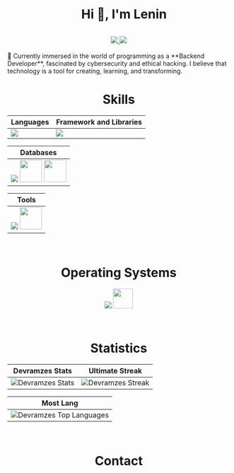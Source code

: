 <!--h1 without bottom border-->
<div id="user-content-toc">
  <ul align="center">
    <summary><h1 style="display: inline-block">Hi 👋, I'm Lenin</h1></summary>
  </ul>
  <div align="Center">
    <a href="https://github.com/Leramzes?tab=followers">
      <img src="https://img.shields.io/github/followers/Leramzes?label=Follow&style=social" />
    </a>
    <a href="https://github.com/Leramzes?tab=repositories">
      <img src="https://img.shields.io/github/stars/Leramzes?style=social" />
    </a>
  </div>
</div>
<br>
<div>
  🌱 Currently immersed in the world of programming as a **Backend Developer**, fascinated by cybersecurity and ethical hacking. I believe that technology is a tool for creating, learning, and transforming.
</div>

<div align="Center">
<h1>Skills</h1>
</div>

<div align="Center">

| Languages | Framework and Libraries |
| ------------- | ------------- |
| <img src="https://skillicons.dev/icons?i=java,php,js,typescript"/> | <img src="https://skillicons.dev/icons?i=angular,spring,nodejs,jquery,bootstrap"/> |

</div>

<div align="Center">

| Databases |
| ------------- |
| <img src="https://skillicons.dev/icons?i=mysql,postgresql" /> <img src="https://cdn.jsdelivr.net/gh/devicons/devicon/icons/mariadb/mariadb-original.svg" width="50"/> <img src="https://cdn.jsdelivr.net/gh/devicons/devicon/icons/microsoftsqlserver/microsoftsqlserver-original.svg" width="50"/> |

</div>

<div align="Center">

| Tools |
| ------------- |
| <img src="https://skillicons.dev/icons?i=git,github,vscode,linux,postman,idea,netlify"/> <img src="https://dbeaver.io/wp-content/uploads/2015/09/beaver-head.png" width="50"/> |

</div>

<br>

<div align="Center">
<h1>Operating Systems</h1>

<img src="https://skillicons.dev/icons?i=windows,arch,linux,ubuntu"/> <img src="https://www.vectorlogo.zone/logos/freebsd/freebsd-icon.svg" width="45"/>

</div>

<br>

<div align="Center">
<h1>Statistics</h1>
</div>

<div align="Center">

| Devramzes Stats | Ultimate Streak |
| ------------- | ------------- |
| ![Devramzes Stats](https://github-readme-stats.vercel.app/api?username=Leramzes&theme=onedark&show_icons=true&hide_border=true&count_private=true)  | ![Devramzes Streak](https://github-readme-streak-stats.herokuapp.com/?user=Leramzes&theme=onedark&hide_border=true) 

| Most Lang |
| ----------|
| ![Devramzes Top Languages](https://github-readme-stats.vercel.app/api/top-langs/?username=Leramzes&theme=onedark&show_icons=true&hide_border=true&layout=compact) |

</div>

<br>

<div align="Center">
<h1>Contact</h1>
</div>
